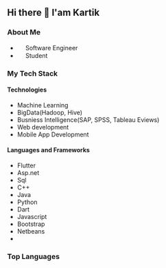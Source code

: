 ## Hi there 👋 I'am Kartik

### About Me
-  <img src="https://user-images.githubusercontent.com/48849171/109908732-ca0cb300-7cca-11eb-85a2-a034309c069d.png" data-canonical-src="https://gyazo.com/eb5c5741b6a9a16c692170a41a49c858.png" width="15" height="15" /> Software Engineer
- <img src="https://user-images.githubusercontent.com/48849171/109909572-566ba580-7ccc-11eb-8986-3573fccc0ae7.png" data-canonical-src="https://gyazo.com/eb5c5741b6a9a16c692170a41a49c858.png" width="15" height="15" /> Student 

### My Tech Stack

#### Technologies ####

- Machine Learning
- BigData(Hadoop, Hive)
- Busniess Intelligence(SAP, SPSS, Tableau Eviews)
- Web development
- Mobile App Development

#### Languages and Frameworks ####

- Flutter
- Asp.net
- Sql
- C++
- Java
- Python
- Dart
- Javascript
- Bootstrap
- Netbeans
- 
### Top Languages ###




